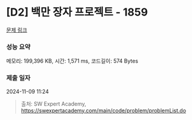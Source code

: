 # [D2] 백만 장자 프로젝트 - 1859 

[문제 링크](https://swexpertacademy.com/main/code/problem/problemDetail.do?contestProbId=AV5LrsUaDxcDFAXc) 

### 성능 요약

메모리: 199,396 KB, 시간: 1,571 ms, 코드길이: 574 Bytes

### 제출 일자

2024-11-09 11:24



> 출처: SW Expert Academy, https://swexpertacademy.com/main/code/problem/problemList.do